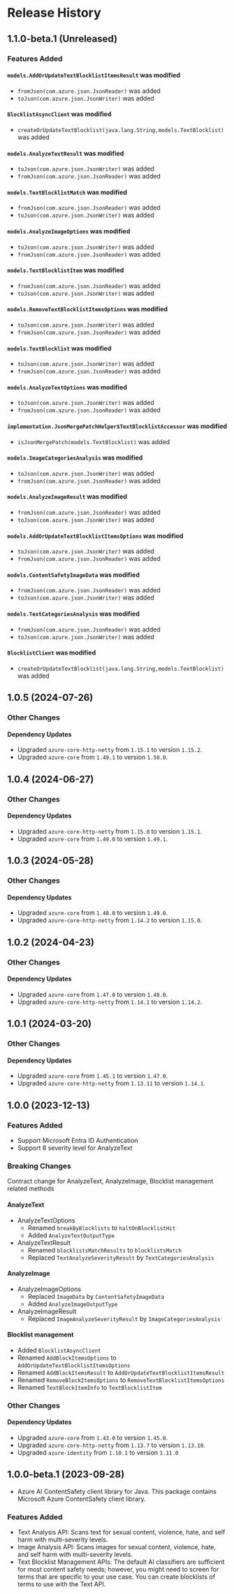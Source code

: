 # Release History

## 1.1.0-beta.1 (Unreleased)

### Features Added

#### `models.AddOrUpdateTextBlocklistItemsResult` was modified

* `fromJson(com.azure.json.JsonReader)` was added
* `toJson(com.azure.json.JsonWriter)` was added

#### `BlocklistAsyncClient` was modified

* `createOrUpdateTextBlocklist(java.lang.String,models.TextBlocklist)` was added

#### `models.AnalyzeTextResult` was modified

* `toJson(com.azure.json.JsonWriter)` was added
* `fromJson(com.azure.json.JsonReader)` was added

#### `models.TextBlocklistMatch` was modified

* `fromJson(com.azure.json.JsonReader)` was added
* `toJson(com.azure.json.JsonWriter)` was added

#### `models.AnalyzeImageOptions` was modified

* `toJson(com.azure.json.JsonWriter)` was added
* `fromJson(com.azure.json.JsonReader)` was added

#### `models.TextBlocklistItem` was modified

* `fromJson(com.azure.json.JsonReader)` was added
* `toJson(com.azure.json.JsonWriter)` was added

#### `models.RemoveTextBlocklistItemsOptions` was modified

* `toJson(com.azure.json.JsonWriter)` was added
* `fromJson(com.azure.json.JsonReader)` was added

#### `models.TextBlocklist` was modified

* `toJson(com.azure.json.JsonWriter)` was added
* `fromJson(com.azure.json.JsonReader)` was added

#### `models.AnalyzeTextOptions` was modified

* `toJson(com.azure.json.JsonWriter)` was added
* `fromJson(com.azure.json.JsonReader)` was added

#### `implementation.JsonMergePatchHelper$TextBlocklistAccessor` was modified

* `isJsonMergePatch(models.TextBlocklist)` was added

#### `models.ImageCategoriesAnalysis` was modified

* `toJson(com.azure.json.JsonWriter)` was added
* `fromJson(com.azure.json.JsonReader)` was added

#### `models.AnalyzeImageResult` was modified

* `fromJson(com.azure.json.JsonReader)` was added
* `toJson(com.azure.json.JsonWriter)` was added

#### `models.AddOrUpdateTextBlocklistItemsOptions` was modified

* `toJson(com.azure.json.JsonWriter)` was added
* `fromJson(com.azure.json.JsonReader)` was added

#### `models.ContentSafetyImageData` was modified

* `fromJson(com.azure.json.JsonReader)` was added
* `toJson(com.azure.json.JsonWriter)` was added

#### `models.TextCategoriesAnalysis` was modified

* `fromJson(com.azure.json.JsonReader)` was added
* `toJson(com.azure.json.JsonWriter)` was added

#### `BlocklistClient` was modified

* `createOrUpdateTextBlocklist(java.lang.String,models.TextBlocklist)` was added

## 1.0.5 (2024-07-26)

### Other Changes

#### Dependency Updates

- Upgraded `azure-core-http-netty` from `1.15.1` to version `1.15.2`.
- Upgraded `azure-core` from `1.49.1` to version `1.50.0`.


## 1.0.4 (2024-06-27)

### Other Changes

#### Dependency Updates

- Upgraded `azure-core-http-netty` from `1.15.0` to version `1.15.1`.
- Upgraded `azure-core` from `1.49.0` to version `1.49.1`.


## 1.0.3 (2024-05-28)

### Other Changes

#### Dependency Updates

- Upgraded `azure-core` from `1.48.0` to version `1.49.0`.
- Upgraded `azure-core-http-netty` from `1.14.2` to version `1.15.0`.


## 1.0.2 (2024-04-23)

### Other Changes

#### Dependency Updates

- Upgraded `azure-core` from `1.47.0` to version `1.48.0`.
- Upgraded `azure-core-http-netty` from `1.14.1` to version `1.14.2`.


## 1.0.1 (2024-03-20)

### Other Changes

#### Dependency Updates

- Upgraded `azure-core` from `1.45.1` to version `1.47.0`.
- Upgraded `azure-core-http-netty` from `1.13.11` to version `1.14.1`.


## 1.0.0 (2023-12-13)

### Features Added
- Support Microsoft Entra ID Authentication
- Support 8 severity level for AnalyzeText
### Breaking Changes
Contract change for AnalyzeText, AnalyzeImage, Blocklist management related methods
#### AnalyzeText
- AnalyzeTextOptions
  - Renamed `breakByBlocklists` to `haltOnBlocklistHit`
  - Added `AnalyzeTextOutputType`
- AnalyzeTextResult
  - Renamed `blocklistsMatchResults` to `blocklistsMatch`
  - Replaced `TextAnalyzeSeverityResult` by `TextCategoriesAnalysis`
#### AnalyzeImage
- AnalyzeImageOptions
    - Replaced `ImageData` by `ContentSafetyImageData`
    - Added `AnalyzeImageOutputType`
- AnalyzeImageResult
    - Replaced `ImageAnalyzeSeverityResult` by `ImageCategoriesAnalysis`
#### Blocklist management
- Added `BlocklistAsyncClient`
- Renamed `AddBlockItemsOptions` to `AddOrUpdateTextBlocklistItemsOptions`
- Renamed `AddBlockItemsResult` to `AddOrUpdateTextBlocklistItemsResult`
- Renamed `RemoveBlockItemsOptions` to `RemoveTextBlocklistItemsOptions`
- Renamed `TextBlockItemInfo` to `TextBlocklistItem`

### Other Changes
#### Dependency Updates
- Upgraded `azure-core` from `1.43.0` to version `1.45.0`.
- Upgraded `azure-core-http-netty` from `1.13.7` to version `1.13.10`.
- Upgraded `azure-identity` from `1.10.1` to version `1.11.0`
## 1.0.0-beta.1 (2023-09-28)

- Azure AI ContentSafety client library for Java. This package contains Microsoft Azure ContentSafety client library.

### Features Added
* Text Analysis API: Scans text for sexual content, violence, hate, and self harm with multi-severity levels.
* Image Analysis API: Scans images for sexual content, violence, hate, and self harm with multi-severity levels.
* Text Blocklist Management APIs: The default AI classifiers are sufficient for most content safety needs; however, you might need to screen for terms that are specific to your use case. You can create blocklists of terms to use with the Text API.
